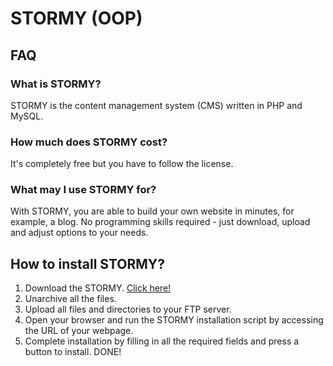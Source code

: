 # STORMY (OOP)

## FAQ

### What is STORMY?
STORMY is the content management system (CMS) written in PHP and MySQL.

### How much does STORMY cost?
It's completely free but you have to follow the license.

### What may I use STORMY for?
With STORMY, you are able to build your own website in minutes, for example, a blog. No programming skills required - just download, upload and adjust options to your needs.

## How to install STORMY?

1. Download the STORMY. [Click here!](https://github.com/Iamhexi/STORMY-OOP/archive/master.zip)
2. Unarchive all the files.
3. Upload all files and directories to your FTP server.
4. Open your browser and run the STORMY installation script by accessing the URL of your webpage.
5. Complete installation by filling in all the required fields and press a button to install. DONE!
